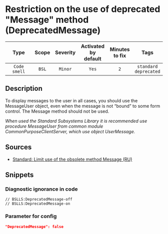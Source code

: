 # Restriction on the use of deprecated "Message" method (DeprecatedMessage)

|     Type     | Scope | Severity |    Activated<br>by default    |    Minutes<br>to fix    |               Tags               |
|:------------:|:-----:|:--------:|:-----------------------------:|:-----------------------:|:--------------------------------:|
| `Code smell` | `BSL` | `Minor`  |             `Yes`             |           `2`           |    `standard`<br>`deprecated`    |

<!-- Блоки выше заполняются автоматически, не трогать -->
## Description

To display messages to the user in all cases, you should use the MessageUser object, even when the message is not “bound” to some form control. The Message method should not be used.

*When used the Standard Subsystems Library it is recommended use procedure MessageUser from common module CommonPurposeClientServer, which use object UserMessage.*

## Sources

* [Standard: Limit use of the obsolete method Message (RU)](https://its.1c.ru/db/v8std#content:418:hdoc)

## Snippets

<!-- Блоки ниже заполняются автоматически, не трогать -->
### Diagnostic ignorance in code

```bsl
// BSLLS:DeprecatedMessage-off
// BSLLS:DeprecatedMessage-on
```

### Parameter for config

```json
"DeprecatedMessage": false
```
